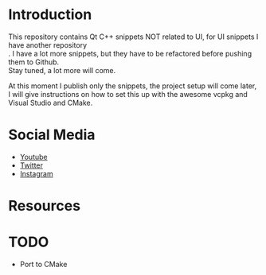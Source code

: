 # Introduction
This repository contains Qt C++ snippets NOT related to UI, for UI snippets I have another repository<br>.
I have a lot more snippets, but they have to be refactored before pushing them to Github.<br>
Stay tuned, a lot more will come.

At this moment I publish only the snippets, the project setup will come later, I will give instructions
on how to set this up with the awesome vcpkg and Visual Studio and CMake.

# Social Media
- [Youtube](https://youtube.com/Melardev)
- [Twitter](https://twitter.com/@melardev)
- [Instagram](https://instagram.com/melar_dev)

# Resources

# TODO
- Port to CMake